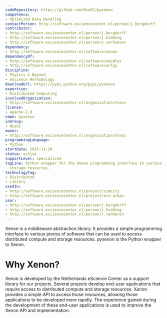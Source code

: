 ```yaml
---
codeRepository: https://github.com/NLeSC/pyxenon
competence:
- Optimized Data Handling
contactPerson: http://software.esciencecenter.nl/person/j.borgdorff
contributor:
- http://software.esciencecenter.nl/person/j.borgdorff
- http://software.esciencecenter.nl/person/j.hidding
- http://software.esciencecenter.nl/person/s.verhoeven
dependency:
- http://software.esciencecenter.nl/software/xenon
dependencyOf:
- http://software.esciencecenter.nl/software/noodles
- http://software.esciencecenter.nl/software/wrfpy
discipline:
- Physics & Beyond
- eScience Methodology
downloadUrl: https://pypi.python.org/pypi/pyxenon
expertise:
- Distributed Computing
involvedOrganization:
- http://software.esciencecenter.nl/organization/nlesc
license:
- apache-2.0
name: pyxenon
inGroup:
- NLeSC
owner:
- http://software.esciencecenter.nl/organization/nlesc
programmingLanguage:
- Python
startDate: 2015-11-29
status: active
supportLevel: specialized
tagLine: Python wrapper for the Xenon programming interface to various compute and
  storage resources.
technologyTag:
- Distributed
- Library
usedIn:
- http://software.esciencecenter.nl/project/simcity
- http://software.esciencecenter.nl/project/era-urban
user:
- http://software.esciencecenter.nl/person/j.borgdorff
- http://software.esciencecenter.nl/person/j.hidding
- http://software.esciencecenter.nl/person/r.vanharen
---
```

Xenon is a middleware abstraction library. It provides a simple
programming interface to various pieces of software that can be used to
access distributed compute and storage resources. pyxenon is the Python
wrapper to Xenon.

# Why Xenon?

Xenon is developed by the Netherlands eScience Center as a support
library for our projects. Several projects develop end-user applications
that require access to distributed compute and storage resources. Xenon
provides a simple API to access those resources, allowing those
applications to be developed more rapidly. The experience gained during
the development of these end-user applications is used to improve the
Xenon API and implementation.
